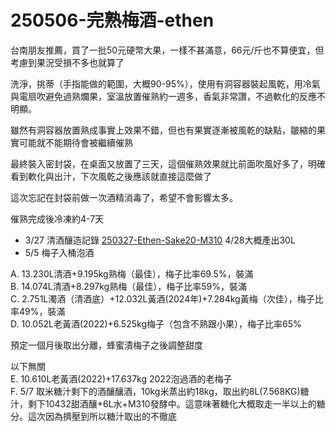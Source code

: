 250506-完熟梅酒-ethen
===
台南朋友推薦，買了一批50元硬幣大果，一樣不甚滿意，66元/斤也不算便宜，但考慮到果況受損不多也就算了

洗淨，挑蒂（手指能做的範圍，大概90-95%），使用有洞容器裝起風乾，用冷氣與電扇吹避免過熟爛果，室溫放置催熟約一週多，香氣非常讚，不過軟化的反應不明顯。

雖然有洞容器放置熟成事實上效果不錯，但也有果實逐漸被風乾的缺點，皺縮的果實可能就不能期待會被繼續催熟

最終裝入密封袋，在桌面又放置了三天，這個催熟效果就比前面吹風好多了，明確看到軟化與出汁，下次風乾之後應該就直接這麼做了

這次忘記在封袋前做一次酒精消毒了，希望不會影響太多。

催熟完成後冷凍約4-7天

- 3/27 清酒釀造記錄 [250327-Ethen-Sake20-M310](250327-Ethen-Sake20-M310.md) 4/28大概產出30L
- 5/5 梅子入桶泡酒

A. 13.230L清酒+9.195kg熟梅（最佳），梅子比率69.5%，裝滿   
B. 14.074L清酒+8.297kg熟梅（最佳），梅子比率59%，裝滿   
C. 2.751L濁酒（清酒底）+12.032L黃酒(2024年)+7.284kg黃梅（次佳），梅子比率49%，裝滿   
D. 10.052L老黃酒(2022)+6.525kg梅子（包含不熟跟小果），梅子比率65%   

預定一個月後取出分離，蜂蜜漬梅子之後調整甜度

以下無關   
E. 10.610L老黃酒(2022)+17.637kg 2022泡過酒的老梅子   
F. 5/7 取米糖汁剩下的酒釀釀酒，10kg米蒸出約18kg，取出約8L(7.568KG)糖汁，剩下10432甜酒釀+6L水+M310發酵中。這意味著糖化大概取走一半以上的糖分。這次因為擠壓到所以糖汁取出的不徹底

